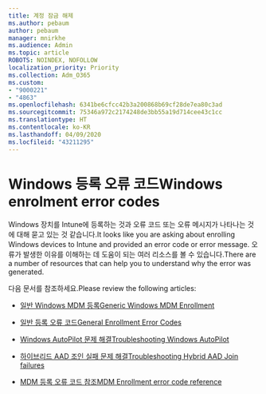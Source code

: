 ```yaml
---
title: 계정 잠금 해제
ms.author: pebaum
author: pebaum
manager: mnirkhe
ms.audience: Admin
ms.topic: article
ROBOTS: NOINDEX, NOFOLLOW
localization_priority: Priority
ms.collection: Adm_O365
ms.custom:
- "9000221"
- "4863"
ms.openlocfilehash: 6341be6cfcc42b3a200868b69cf28de7ea80c3ad
ms.sourcegitcommit: 75346a972c2174248de3bb55a19d714cee43c1cc
ms.translationtype: HT
ms.contentlocale: ko-KR
ms.lasthandoff: 04/09/2020
ms.locfileid: "43211295"
---
```

# <a name="windows-enrolment-error-codes"></a><span data-ttu-id="cbb13-102">Windows 등록 오류 코드</span><span class="sxs-lookup"><span data-stu-id="cbb13-102">Windows enrolment error codes</span></span>

<span data-ttu-id="cbb13-103">Windows 장치를 Intune에 등록하는 것과 오류 코드 또는 오류 메시지가 나타나는 것에 대해 묻고 있는 것 같습니다.</span><span class="sxs-lookup"><span data-stu-id="cbb13-103">It looks like you are asking about enrolling Windows devices to Intune and provided an error code or error message.</span></span> <span data-ttu-id="cbb13-104">오류가 발생한 이유를 이해하는 데 도움이 되는 여러 리소스를 볼 수 있습니다.</span><span class="sxs-lookup"><span data-stu-id="cbb13-104">There are a number of resources that can help you to understand why the error was generated.</span></span>
 
<span data-ttu-id="cbb13-105">다음 문서를 참조하세요.</span><span class="sxs-lookup"><span data-stu-id="cbb13-105">Please review the following articles:</span></span>

- [<span data-ttu-id="cbb13-106">일반 Windows MDM 등록</span><span class="sxs-lookup"><span data-stu-id="cbb13-106">Generic Windows MDM Enrollment</span></span>](https://docs.microsoft.com/mem/intune/enrollment/troubleshoot-windows-enrollment-errors)

- [<span data-ttu-id="cbb13-107">일반 등록 오류 코드</span><span class="sxs-lookup"><span data-stu-id="cbb13-107">General Enrollment Error Codes</span></span>](https://docs.microsoft.com/mem/intune/enrollment/troubleshoot-device-enrollment-in-intune#general-enrollment-error-codes)

- [<span data-ttu-id="cbb13-108">Windows AutoPilot 문제 해결</span><span class="sxs-lookup"><span data-stu-id="cbb13-108">Troubleshooting Windows AutoPilot</span></span>](https://docs.microsoft.com/windows/deployment/windows-autopilot/troubleshooting)

- [<span data-ttu-id="cbb13-109">하이브리드 AAD 조인 실패 문제 해결</span><span class="sxs-lookup"><span data-stu-id="cbb13-109">Troubleshooting Hybrid AAD Join failures</span></span>](https://docs.microsoft.com/azure/active-directory/devices/troubleshoot-hybrid-join-windows-current)

- [<span data-ttu-id="cbb13-110">MDM 등록 오류 코드 참조</span><span class="sxs-lookup"><span data-stu-id="cbb13-110">MDM Enrollment error code reference</span></span>](https://docs.microsoft.com/windows/win32/mdmreg/mdm-registration-constants)
